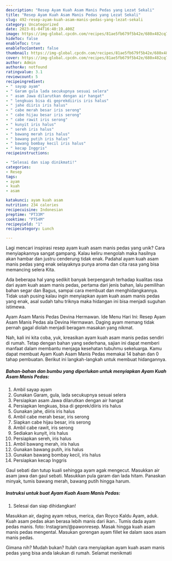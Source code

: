 ```yaml
---
description: "Resep Ayam Kuah Asam Manis Pedas yang Lezat Sekali"
title: "Resep Ayam Kuah Asam Manis Pedas yang Lezat Sekali"
slug: 492-resep-ayam-kuah-asam-manis-pedas-yang-lezat-sekali
category: Uncategorized
date: 2023-01-04T16:40:19.400Z
image: https://img-global.cpcdn.com/recipes/81ae5fb679f5b42e/680x482cq70/ayam-kuah-asam-manis-pedas-foto-resep-utama.jpg
hideToc: false
enableToc: true
enableTocContent: false
thumbnail: https://img-global.cpcdn.com/recipes/81ae5fb679f5b42e/680x482cq70/ayam-kuah-asam-manis-pedas-foto-resep-utama.jpg
cover: https://img-global.cpcdn.com/recipes/81ae5fb679f5b42e/680x482cq70/ayam-kuah-asam-manis-pedas-foto-resep-utama.jpg
author: Admin
authorAv: notfound
ratingvalue: 3.1
reviewcount: 5
recipeingredient:
- " sayap ayam"
- " Garam gula lada secukupnya sesuai selera"
- " asam Jawa dilarutkan dengan air hangat"
- " lengkuas bisa di geprekdiiris iris halus"
- " jahe diiris iris halus"
- " cabe merah besar iris serong"
- " cabe hijau besar iris serong"
- " cabe rawit iris serong"
- " kunyit iris halus"
- " sereh iris halus"
- " bawang merah iris halus"
- " bawang putih iris halus"
- " bawang bombay kecil iris halus"
- " kecap Inggris"
recipeinstructions:

- "Selesai dan siap dinikmati!"
categories:
- Resep
tags:
- ayam
- kuah
- asam

katakunci: ayam kuah asam 
nutrition: 234 calories
recipecuisine: Indonesian
preptime: "PT33M"
cooktime: "PT54M"
recipeyield: "1"
recipecategory: Lunch

---
```





Lagi mencari inspirasi resep ayam kuah asam manis pedas yang unik? Cara menyiapkannya sangat gampang. Kalau keliru mengolah maka hasilnya akan hambar dan justru cenderung tidak enak. Padahal ayam kuah asam manis pedas yang enak selayaknya punya aroma dan cita rasa yang bisa memancing selera Kita.





Ada beberapa hal yang sedikit banyak berpengaruh terhadap kualitas rasa dari ayam kuah asam manis pedas, pertama dari jenis bahan, lalu pemilihan bahan segar dan Bagus, sampai cara membuat dan menghidangkannya. Tidak usah pusing kalau ingin menyiapkan ayam kuah asam manis pedas yang enak,      asal sudah tahu triknya maka hidangan ini bisa menjadi suguhan istimewa.














Ayam Asam Manis Pedas Devina Hermawan. Ide Menu Hari Ini: Resep Ayam Asam Manis Pedas ala Devina Hermawan. Daging ayam memang tidak pernah gagal diolah menjadi beragam masakan yang nikmat.






Nah, kali ini kita coba, yuk, kreasikan ayam kuah asam manis pedas sendiri di rumah. Tetap dengan bahan yang sederhana, sajian ini dapat memberi manfaat dalam membantu menjaga kesehatan tubuhmu sekeluarga. Kamu dapat membuat Ayam Kuah Asam Manis Pedas memakai 14 bahan dan 0 tahap pembuatan. Berikut ini langkah-langkah untuk membuat hidangannya.

<!--inarticleads1-->

##### Bahan-bahan dan bumbu yang diperlukan untuk menyiapkan Ayam Kuah Asam Manis Pedas:

1. Ambil  sayap ayam
1. Gunakan  Garam, gula, lada secukupnya sesuai selera
1. Persiapkan  asam Jawa dilarutkan dengan air hangat
1. Persiapkan  lengkuas, bisa di geprek/diiris iris halus
1. Gunakan  jahe, diiris iris halus
1. Ambil  cabe merah besar, iris serong
1. Siapkan  cabe hijau besar, iris serong
1. Ambil  cabe rawit, iris serong
1. Sediakan  kunyit, iris halus
1. Persiapkan  sereh, iris halus
1. Ambil  bawang merah, iris halus
1. Gunakan  bawang putih, iris halus
1. Gunakan  bawang bombay kecil, iris halus
1. Persiapkan  kecap Inggris


Gaul sebati dan tutup kuali sehingga ayam agak mengecut. Masukkan air asam jawa dan gaul sebati. Masukkan pula garam dan lada hitam. Panaskan minyak, tumis bawang merah, bawang putih hingga harum. 

<!--inarticleads2-->

##### Instruksi untuk buat Ayam Kuah Asam Manis Pedas:


1. Selesai dan siap dihidangkan!

Masukkan air, daging ayam rebus, merica, dan Royco Kaldu Ayam, aduk. Kuah asam pedas akan berasa lebih manis dari ikan.. Tumis dada ayam pedas manis. foto: Instagram/@pawonresep. Masak hingga kuah asam manis pedas mengental. Masukan gorengan ayam fillet ke dalam saos asam manis pedas. 

Gimana nih? Mudah bukan? Itulah cara menyiapkan ayam kuah asam manis pedas yang bisa anda lakukan di rumah. Selamat menikmati
